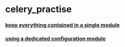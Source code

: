 # celery_practise

### [keep everything contained in a single module](https://github.com/tom523/celery_practise/tree/master/tasks)
### [using a dedicated configuration module](https://github.com/tom523/celery_practise/tree/master/tasks_config)
